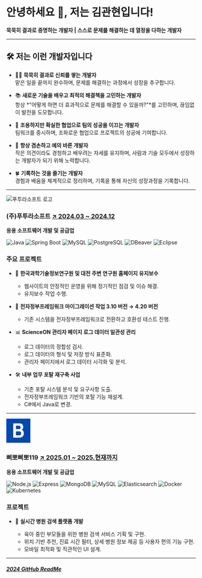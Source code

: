 # **안녕하세요 👋, 저는 김관현입니다!**  
**묵묵히 결과로 증명하는 개발자 | 스스로 문제를 해결하는 데 열정을 다하는 개발자**

---

## 🛠️ **저는 이런 개발자입니다**
- 👨‍💻 **묵묵히 결과로 신뢰를 쌓는 개발자**  
  맡은 일을 끝까지 완수하며, 문제를 해결하는 과정에서 성장을 추구합니다.

- 📚 **새로운 기술을 배우고 최적의 해결책을 고민하는 개발자**  
  항상 *"어떻게 하면 더 효과적으로 문제를 해결할 수 있을까?"*를 고민하며, 끊임없이 발전을 도모합니다.

- 🤝 **조용하지만 확실한 협업으로 팀의 성공을 이끄는 개발자**  
  팀워크를 중시하며, 조화로운 협업으로 프로젝트의 성공에 기여합니다.

- 💯 **항상 겸손하고 예의 바른 개발자**  
  작은 의견이라도 경청하고 배우려는 자세를 유지하며, 사람과 기술 모두에서 성장하는 개발자가 되기 위해 노력합니다.

- 🍀 **기록하는 것을 즐기는 개발자**  
  경험과 배움을 체계적으로 정리하며, 기록을 통해 자신의 성장과정을 기록합니다.
  
---
![푸투라소프트 로고](https://imgs.jobkorea.co.kr/img1/_whitebg/200X80/Co_Logo/Logo/2020/3/2q35x008Rb_bXqk8sz3w29b0exYkUj_9z2xb.png?v=202412122109&hash=r&serviceCode=CL)


 ### (주)푸투라소프트 [↗ 2024.03 ~ 2024.12](#) 

**응용 소프트웨어 개발 및 공급업**

![Java](https://img.shields.io/badge/Java-007396?style=for-the-badge&logo=java&logoColor=white)
![Spring Boot](https://img.shields.io/badge/Spring_Boot-6DB33F?style=for-the-badge&logo=spring-boot&logoColor=white)
![MySQL](https://img.shields.io/badge/MySQL-4479A1?style=for-the-badge&logo=mysql&logoColor=white)
![PostgreSQL](https://img.shields.io/badge/PostgreSQL-336791?style=for-the-badge&logo=postgresql&logoColor=white)
![DBeaver](https://img.shields.io/badge/DBeaver-372921?style=for-the-badge&logo=dbeaver&logoColor=white)
![Eclipse](https://img.shields.io/badge/Eclipse-2C2255?style=for-the-badge&logo=eclipse&logoColor=white)

### 주요 프로젝트

- 🚀 **한국과학기술정보연구원 및 대전 주변 연구원 홈페이지 유지보수**
  - 웹사이트의 안정적인 운영을 위해 정기적인 점검 및 이슈 해결.
  - 유지보수 작업 수행.

- 🔧 **전자정부프레임워크 마이그레이션 작업 3.10 버전 → 4.20 버전**
  - 기존 시스템을 전자정부프레임워크로 전환하고 호환성 테스트 진행.

- 📊 **ScienceON 관리자 페이지 로그 데이터 일관성 관리**
  - 로그 데이터의 정합성 검사.
  - 로그 데이터의 형식 및 저장 방식 표준화.
  - 관리자 페이지에서 로그 데이터 시각화 및 분석.

- 🛠️ **내부 업무 포탈 재구축 사업**
  - 기존 포탈 시스템 분석 및 요구사항 도출.
  - 전자정부프레임워크 기반의 포탈 기능 재설계.
  - C#에서 Java로 변경.

---

![삐뽀삐뽀119 로고](https://github.com/KWANHYUNKIM/horoscope/blob/main/client/public/images/pp119_og.jpg?raw=true)

 ### 삐뽀삐뽀119 [↗ 2025.01 ~ 2025.현재까지](#) 

**응용 소프트웨어 개발 및 공급업**

![Node.js](https://img.shields.io/badge/Node.js-339933?style=for-the-badge&logo=nodedotjs&logoColor=white)
![Express](https://img.shields.io/badge/Express-000000?style=for-the-badge&logo=express&logoColor=white)
![MongoDB](https://img.shields.io/badge/MongoDB-47A248?style=for-the-badge&logo=mongodb&logoColor=white)
![MySQL](https://img.shields.io/badge/MySQL-4479A1?style=for-the-badge&logo=mysql&logoColor=white)
![Elasticsearch](https://img.shields.io/badge/Elasticsearch-005571?style=for-the-badge&logo=elasticsearch&logoColor=white)
![Docker](https://img.shields.io/badge/Docker-2496ED?style=for-the-badge&logo=docker&logoColor=white)
![Kubernetes](https://img.shields.io/badge/Kubernetes-326CE5?style=for-the-badge&logo=kubernetes&logoColor=white)

### 프로젝트 

- 🏥 **실시간 병원 검색 플랫폼 개발**

  - 육아 중인 부모들을 위한 병원 검색 서비스 기획 및 구현.
  - 위치 기반 추천, 진료 시간 필터, 상세 병원 정보 제공 등 사용자 편의 기능 구현.
  - 모바일 최적화 및 직관적인 UI 설계.

---


##### [2024 GitHub ReadMe](https://github.com/KWANHYUNKIM/-/blob/main/%EC%9D%BC%EB%8C%80%EA%B8%B0/README2024.md)


